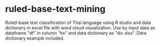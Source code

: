 # ruled-base-text-mining
Ruled-base text classification of Thai language using R studio and data dictionary in excel file with word cloud visualization.
Use by input data as dataframe "df" in column "hx" and data dictionary as "dic.xlsx".
Data dictionary example included.
